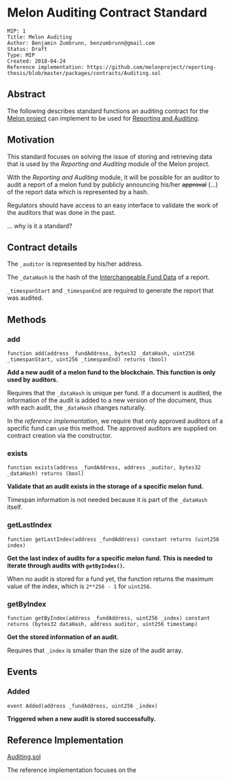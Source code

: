 # Melon Auditing Contract Standard

```
MIP: 1
Title: Melon Auditing
Author: Benjamin Zumbrunn, benzumbrunn@gmail.com
Status: Draft
Type: MIP
Created: 2018-04-24
Reference implementation: https://github.com/melonproject/reporting-thesis/blob/master/packages/contracts/Auditing.sol
```

## Abstract
The following describes standard functions an auditing contract for the [Melon project](https://github.com/melonproject/smart-contracts) can implement to be used for [Reporting and Auditing](https://github.com/melonproject/reporting-thesis).

## Motivation
This standard focuses on solving the issue of storing and retrieving data that is used by the *Reporting and Auditing* module of the Melon project.

With the *Reporting and Auditing* module, it will be possible for an auditor to audit a report of a melon fund by publicly announcing his/her ~~approval~~ (...) of the report data which is represented by a hash. 

Regulators should have access to an easy interface to validate the work of the auditors that was done in the past.

... why is it a standard?

## Contract details

The `_auditor` is represented by his/her address.

The `_dataHash` is the hash of the [Interchangeable Fund Data](/thesis/04-solution/InterchangeableFundDataFormat.md) of a report.

`_timespanStart` and `_timespanEnd` are required to generate the report that was audited.

## Methods

### add
```
function add(address _fundAddress, bytes32 _dataHash, uint256 _timespanStart, uint256 _timespanEnd) returns (bool)
```
**Add a new audit of a melon fund to the blockchain. This function is only used by auditors.**

Requires that the `_dataHash` is unique per fund.
If a document is audited, the information of the audit is added to a new version of the document, thus with each audit, the `_dataHash` changes naturally.

In the *reference implementation*, we require that only approved auditors of a specific fund can use this method. The approved auditors are supplied on contract creation via the constructor.

### exists
```
function exists(address _fundAddress, address _auditor, bytes32 _dataHash) returns (bool)
```
**Validate that an audit exists in the storage of a specific melon fund.**

Timespan information is not needed because it is part of the `_dataHash` itself.

### getLastIndex

```
function getLastIndex(address _fundAddress) constant returns (uint256 index)
```
**Get the last index of audits for a specific melon fund. This is needed to iterate through audits with `getByIndex()`.**

When no audit is stored for a fund yet, the function returns the maximum value of the index, which is `2**256 - 1` for `uint256`.

### getByIndex

```
function getByIndex(address _fundAddress, uint256 _index) constant returns (bytes32 dataHash, address auditor, uint256 timestamp)
```
**Get the stored information of an audit.**

Requires that `_index` is smaller than the size of the audit array.

## Events
### Added
```
event Added(address _fundAddress, uint256 _index)
```
**Triggered when a new audit is stored successfully.**

## Reference Implementation
[Auditing.sol](https://github.com/melonproject/reporting-thesis/blob/master/packages/contracts/Auditing.sol)

The reference implementation focuses on the 